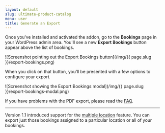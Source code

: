 ```yaml
---
layout: default
slug: ultimate-product-catalog
menu: user
title: Generate an Export
---
```

Once you've installed and activated the addon, go to the **Bookings** page in your WordPress admin area. You'll see a new **Export Bookings** button appear above the list of bookings.

![Screenshot pointing out the Export Bookings button](/img/{{ page.slug }}/export-bookings.png)

When you click on that button, you'll be presented with a few options to configure your export.

![Screenshot showing the Export Bookings modal](/img/{{ page.slug }}/export-bookings-modal.png)

If you have problems with the PDF export, please read the [FAQ](faq#corrupt-pdf-exports).

---

Version 1.1 introduced support for the [multiple location](../../manage/locations) feature. You can export just those bookings assigned to a particular location or all of your bookings.
